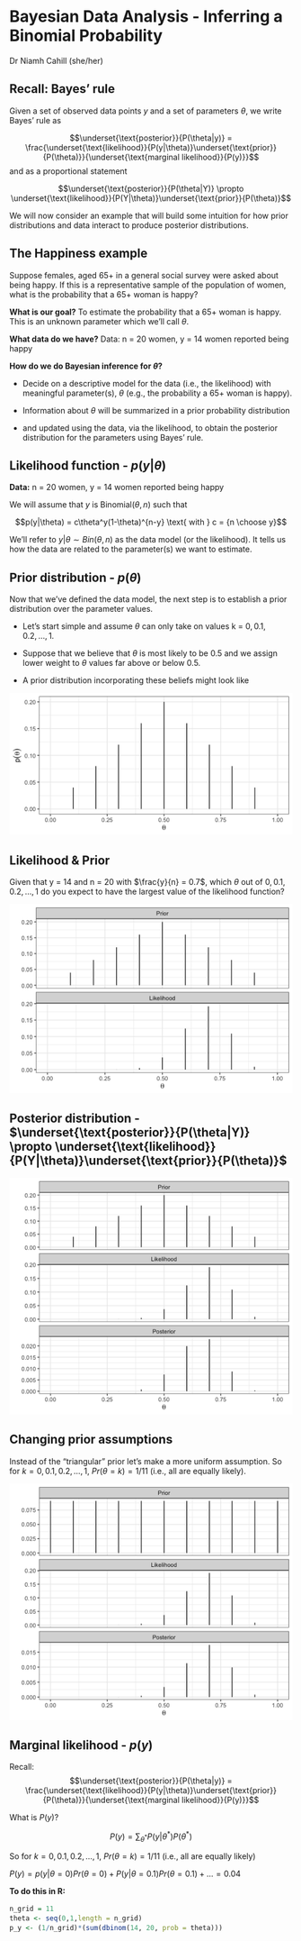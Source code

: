 Bayesian Data Analysis - Inferring a Binomial Probability
================
Dr Niamh Cahill (she/her)


## Recall: Bayes’ rule

Given a set of observed data points $y$ and a set of parameters
$\theta$, we write Bayes’ rule as

$$\underset{\text{posterior}}{P(\theta|y)} = \frac{\underset{\text{likelihood}}{P(y|\theta)}\underset{\text{prior}}{P(\theta)}}{\underset{\text{marginal likelihood}}{P(y)}}$$
and as a proportional statement

$$\underset{\text{posterior}}{P(\theta|Y)} \propto \underset{\text{likelihood}}{P(Y|\theta)}\underset{\text{prior}}{P(\theta)}$$

We will now consider an example that will build some intuition for how
prior distributions and data interact to produce posterior
distributions.

## The Happiness example

Suppose females, aged 65+ in a general social survey were asked about
being happy. If this is a representative sample of the population of
women, what is the probability that a 65+ woman is happy?

**What is our goal?** To estimate the probability that a 65+ woman is
happy. This is an unknown parameter which we’ll call $\theta$.

**What data do we have?** Data: n = 20 women, y = 14 women reported
being happy

**How do we do Bayesian inference for $\theta$?**

-   Decide on a descriptive model for the data (i.e., the likelihood)
    with meaningful parameter(s), $\theta$ (e.g., the probability a 65+
    woman is happy).

-   Information about $\theta$ will be summarized in a prior probability
    distribution

-   and updated using the data, via the likelihood, to obtain the
    posterior distribution for the parameters using Bayes’ rule.

## Likelihood function - $p(y|\theta)$

**Data:** n = 20 women, y = 14 women reported being happy

We will assume that $y$ is Binomial$(\theta,n)$ such that

$$p(y|\theta) = c\theta^y(1-\theta)^{n-y} \text{ with } c = {n \choose y}$$

We’ll refer to $y|\theta \sim Bin(\theta,n)$ as the data model (or the
likelihood). It tells us how the data are related to the parameter(s) we
want to estimate.

## Prior distribution - $p(\theta)$

Now that we’ve defined the data model, the next step is to establish a
prior distribution over the parameter values.

-   Let’s start simple and assume $\theta$ can only take on values k =
    $0,0.1,0.2,\ldots,1$.

-   Suppose that we believe that $\theta$ is most likely to be 0.5 and
    we assign lower weight to $\theta$ values far above or below 0.5.

-   A prior distribution incorporating these beliefs might look like

![](1b_Bayes_happiness_files/figure-gfm/unnamed-chunk-1-1.png)<!-- -->

## Likelihood & Prior

Given that y = 14 and n = 20 with $\frac{y}{n} = 0.7$, which $\theta$
out of $0,0.1,0.2,\ldots,1$ do you expect to have the largest value of
the likelihood function?

![](1b_Bayes_happiness_files/figure-gfm/unnamed-chunk-2-1.png)<!-- -->

## Posterior distribution - $\underset{\text{posterior}}{P(\theta|Y)} \propto \underset{\text{likelihood}}{P(Y|\theta)}\underset{\text{prior}}{P(\theta)}$

![](1b_Bayes_happiness_files/figure-gfm/unnamed-chunk-3-1.png)<!-- -->

## Changing prior assumptions

Instead of the “triangular” prior let’s make a more uniform assumption.
So for $k = 0,0.1,0.2,\ldots,1$, $Pr(\theta = k) = 1/11$ (i.e., all are
equally likely).

![](1b_Bayes_happiness_files/figure-gfm/unnamed-chunk-4-1.png)<!-- -->

## Marginal likelihood - $p(y)$

Recall:
$$\underset{\text{posterior}}{P(\theta|y)} = \frac{\underset{\text{likelihood}}{P(y|\theta)}\underset{\text{prior}}{P(\theta)}}{\underset{\text{marginal likelihood}}{P(y)}}$$

What is $P(y)$?

$$P(y) = \sum_{\theta^*} P(y|\theta^*)P(\theta^*)$$

So for $k = 0,0.1,0.2,\ldots,1$, $Pr(\theta = k) = 1/11$ (i.e., all are
equally likely)

$P(y) = p(y|\theta = 0)Pr(\theta = 0) + P(y|\theta = 0.1)Pr(\theta = 0.1) + \ldots = 0.04$

**To do this in R:**

``` r
n_grid = 11
theta <- seq(0,1,length = n_grid) 
p_y <- (1/n_grid)*(sum(dbinom(14, 20, prob = theta)))
```
